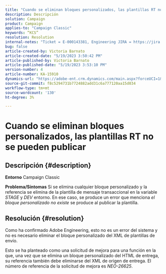 ```yaml
---
title: "Cuando se eliminan bloques personalizados, las plantillas RT no se pueden publicar"
description: Descripción
solution: Campaign
product: Campaign
applies-to: "Campaign Classic"
keywords: “KCS”
resolution: Resolution
internal-notes: "Ticket = E-000143381, Engineering JIRA = https://jira.corp.adobe.com/browse/NEO-26451 , Enhancement = https://jira.corp.adobe.com/browse/NEO-26451"
bug: false
article-created-by: Victoria Barnato
article-created-date: "5/19/2023 3:50:42 PM"
article-published-by: Victoria Barnato
article-published-date: "5/19/2023 3:53:10 PM"
version-number: 4
article-number: KA-15910
dynamics-url: "https://adobe-ent.crm.dynamics.com/main.aspx?forceUCI=1&pagetype=entityrecord&etn=knowledgearticle&id=fb24c1e2-5cf6-ed11-8848-6045bd0065b6"
source-git-commit: f8c5294731b7724882add31c6a777120aa15d034
workflow-type: tm+mt
source-wordcount: '130'
ht-degree: 3%

---
```


# Cuando se eliminan bloques personalizados, las plantillas RT no se pueden publicar

## Descripción {#description}

<b>Entorno</b>
Campaign Classic


<b>Problema/Síntomas</b>
Si se elimina cualquier bloque personalizado y la referencia se elimina de la plantilla de mensaje transaccional en la variable *STAGE* y *DEV* entorno. En ese caso, se produce un error que menciona *el bloque personalizado no existe* se produce al publicar la plantilla.


## Resolución {#resolution}


Como ha confirmado Adobe Engineering, esto no es un error del sistema y no es necesario eliminar el bloque personalizado del XML de plantillas de envío.

Esto se ha planteado como una solicitud de mejora para una función en la que, una vez que se elimina un bloque personalizado del HTML de entrega, su referencia también debe eliminarse del XML de origen de entrega. El número de referencia de la solicitud de mejora es *NEO-26625*.

